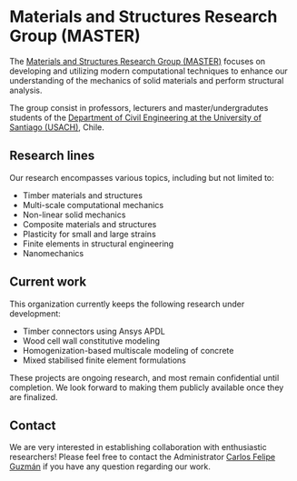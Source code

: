 # Materials and Structures Research Group (MASTER)

The [Materials and Structures Research Group (MASTER)](https://www.researchgate.net/lab/MASTER-Erick-I-Saavedra-Flores "ResearchGate") focuses on developing and utilizing modern computational techniques to enhance our understanding of the mechanics of solid materials and perform structural analysis.

The group consist in professors, lecturers and master/undergradutes students of the [Department of Civil Engineering at the University of Santiago (USACH)](https://obrasciviles.usach.cl/master/ "web OOCC"), Chile.

## Research lines
Our research encompasses various topics, including but not limited to:

- Timber materials and structures
- Multi-scale computational mechanics
- Non-linear solid mechanics
- Composite materials and structures
- Plasticity for small and large strains
- Finite elements in structural engineering
- Nanomechanics

## Current work
This organization currently keeps the following research under development:

- Timber connectors using Ansys APDL
- Wood cell wall constitutive modeling
- Homogenization-based multiscale modeling of concrete
- Mixed stabilised finite element formulations

These projects are ongoing research, and most remain confidential until completion. We look forward to making them publicly available once they are finalized.


## Contact
We are very interested in establishing collaboration with enthusiastic researchers! Please feel free to contact the Administrator [Carlos Felipe Guzmán](https://linktr.ee/cf.guzman "linktr.ee") if you have any question regarding our work.
